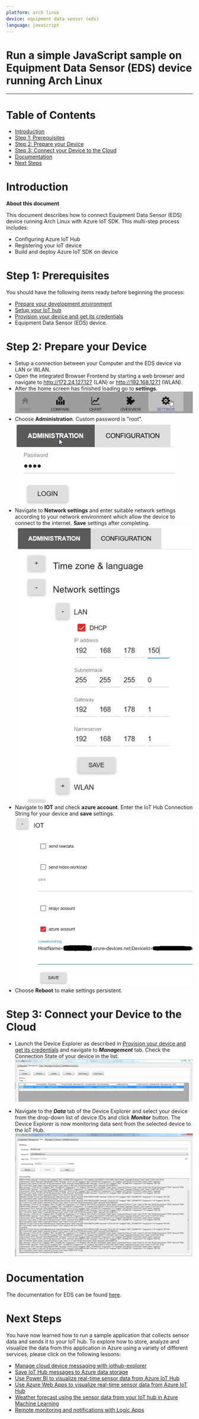 ```yaml
---
platform: arch linux
device: equipment data sensor (eds)
language: javascript
---
```


Run a simple JavaScript sample on Equipment Data Sensor (EDS) device running Arch Linux
===
---

# Table of Contents

-   [Introduction](#Introduction)
-   [Step 1: Prerequisites](#Prerequisites)
-   [Step 2: Prepare your Device](#PrepareDevice)
-   [Step 3: Connect your Device to the Cloud](#Connect)
-   [Documentation](#Documentation)
-   [Next Steps](#NextSteps)

<a name="Introduction"></a>
# Introduction

**About this document**

This document describes how to connect Equipment Data Sensor (EDS) device running Arch Linux with Azure IoT SDK. This multi-step process includes:
-   Configuring Azure IoT Hub
-   Registering your IoT device
-   Build and deploy Azure IoT SDK on device

<a name="Prerequisites"></a>
# Step 1: Prerequisites

You should have the following items ready before beginning the process:

-   [Prepare your development environment][setup-devbox-linux]
-   [Setup your IoT hub][lnk-setup-iot-hub]
-   [Provision your device and get its credentials][lnk-manage-iot-hub]
-   Equipment Data Sensor (EDS)  device.

<a name="PrepareDevice"></a>
# Step 2: Prepare your Device

-   Setup a connection between your Computer and the EDS device via LAN or WLAN. 
-   Open the integrated Browser Frontend by starting a web browser and navigate to http://172.24.127.127 (LAN) or http://192.168.127.1 (WLAN).
-   After the home screen has finished loading go to **settings**.
    ![Settings](media/eds/1-1.jpg)
-   Choose **Administration**. Custom password is "root".
    ![Administration](media/eds/1-2.jpg)
-   Navigate to **Network settings** and enter suitable network settings according to your network environment which allow the device to connect to the internet. **Save** settings after completing.
    ![Network\_settings](media/eds/1-3.jpg)
-   Navigate to **IOT** and check **azure account**. Enter the IoT Hub Connection String for your device and **save** settings.
    ![IOT](media/eds/1-4.jpg)
-   Choose **Reboot** to make settings persistent.

<a name="Connect"></a>
# Step 3: Connect your Device to the Cloud

-   Launch the Device Explorer as described in [Provision your device and get its credentials][lnk-manage-iot-hub] and navigate to ***Management*** tab. Check the Connection State of your device in the list.
    ![DeviceExplorer](media/eds/1-5.PNG)

-   Navigate to the ***Data*** tab of the Device Explorer and select your device from the drop-down list of device IDs and click ***Monitor*** button. The Device Explorer is now monitoring data sent from the selected device to the IoT Hub.
    ![DeviceExplorer\_Data](media/eds/1-6.PNG)

<a name="Documentation"></a>
# Documentation

The documentation for EDS can be found [here](http://www.ruppenergy.com/).

<a name="NextSteps"></a>
# Next Steps

You have now learned how to run a sample application that collects sensor data and sends it to your IoT hub. To explore how to store, analyze and visualize the data from this application in Azure using a variety of different services, please click on the following lessons:

-   [Manage cloud device messaging with iothub-explorer]
-   [Save IoT Hub messages to Azure data storage]
-   [Use Power BI to visualize real-time sensor data from Azure IoT Hub]
-   [Use Azure Web Apps to visualize real-time sensor data from Azure IoT Hub]
-   [Weather forecast using the sensor data from your IoT hub in Azure Machine Learning]
-   [Remote monitoring and notifications with Logic Apps]   

[Manage cloud device messaging with iothub-explorer]: https://docs.microsoft.com/en-us/azure/iot-hub/iot-hub-explorer-cloud-device-messaging
[Save IoT Hub messages to Azure data storage]: https://docs.microsoft.com/en-us/azure/iot-hub/iot-hub-store-data-in-azure-table-storage
[Use Power BI to visualize real-time sensor data from Azure IoT Hub]: https://docs.microsoft.com/en-us/azure/iot-hub/iot-hub-live-data-visualization-in-power-bi
[Use Azure Web Apps to visualize real-time sensor data from Azure IoT Hub]: https://docs.microsoft.com/en-us/azure/iot-hub/iot-hub-live-data-visualization-in-web-apps
[Weather forecast using the sensor data from your IoT hub in Azure Machine Learning]: https://docs.microsoft.com/en-us/azure/iot-hub/iot-hub-weather-forecast-machine-learning
[Remote monitoring and notifications with Logic Apps]: https://docs.microsoft.com/en-us/azure/iot-hub/iot-hub-monitoring-notifications-with-azure-logic-apps
[setup-devbox-linux]: https://github.com/Azure/azure-iot-device-ecosystem/blob/master/get_started/node-devbox-setup.md
[lnk-setup-iot-hub]: ../setup_iothub.md
[lnk-manage-iot-hub]: ../manage_iot_hub.md
